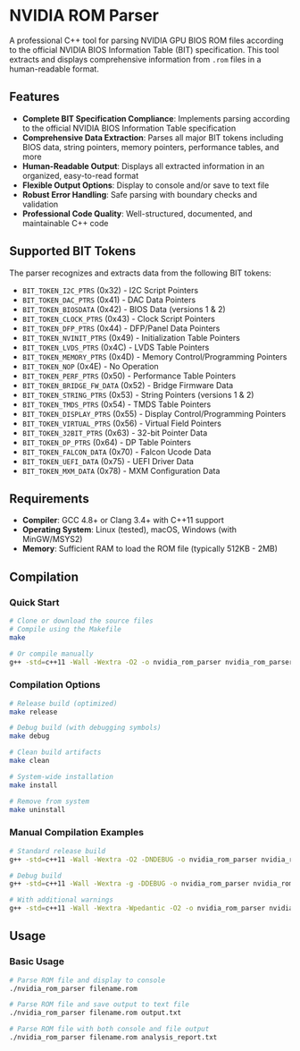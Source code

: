 # NVIDIA ROM Parser

A professional C++ tool for parsing NVIDIA GPU BIOS ROM files according to the official NVIDIA BIOS Information Table (BIT) specification. This tool extracts and displays comprehensive information from `.rom` files in a human-readable format.

## Features

- **Complete BIT Specification Compliance**: Implements parsing according to the official NVIDIA BIOS Information Table specification
- **Comprehensive Data Extraction**: Parses all major BIT tokens including BIOS data, string pointers, memory pointers, performance tables, and more
- **Human-Readable Output**: Displays all extracted information in an organized, easy-to-read format
- **Flexible Output Options**: Display to console and/or save to text file
- **Robust Error Handling**: Safe parsing with boundary checks and validation
- **Professional Code Quality**: Well-structured, documented, and maintainable C++ code

## Supported BIT Tokens

The parser recognizes and extracts data from the following BIT tokens:

- `BIT_TOKEN_I2C_PTRS` (0x32) - I2C Script Pointers
- `BIT_TOKEN_DAC_PTRS` (0x41) - DAC Data Pointers
- `BIT_TOKEN_BIOSDATA` (0x42) - BIOS Data (versions 1 & 2)
- `BIT_TOKEN_CLOCK_PTRS` (0x43) - Clock Script Pointers
- `BIT_TOKEN_DFP_PTRS` (0x44) - DFP/Panel Data Pointers
- `BIT_TOKEN_NVINIT_PTRS` (0x49) - Initialization Table Pointers
- `BIT_TOKEN_LVDS_PTRS` (0x4C) - LVDS Table Pointers
- `BIT_TOKEN_MEMORY_PTRS` (0x4D) - Memory Control/Programming Pointers
- `BIT_TOKEN_NOP` (0x4E) - No Operation
- `BIT_TOKEN_PERF_PTRS` (0x50) - Performance Table Pointers
- `BIT_TOKEN_BRIDGE_FW_DATA` (0x52) - Bridge Firmware Data
- `BIT_TOKEN_STRING_PTRS` (0x53) - String Pointers (versions 1 & 2)
- `BIT_TOKEN_TMDS_PTRS` (0x54) - TMDS Table Pointers
- `BIT_TOKEN_DISPLAY_PTRS` (0x55) - Display Control/Programming Pointers
- `BIT_TOKEN_VIRTUAL_PTRS` (0x56) - Virtual Field Pointers
- `BIT_TOKEN_32BIT_PTRS` (0x63) - 32-bit Pointer Data
- `BIT_TOKEN_DP_PTRS` (0x64) - DP Table Pointers
- `BIT_TOKEN_FALCON_DATA` (0x70) - Falcon Ucode Data
- `BIT_TOKEN_UEFI_DATA` (0x75) - UEFI Driver Data
- `BIT_TOKEN_MXM_DATA` (0x78) - MXM Configuration Data

## Requirements

- **Compiler**: GCC 4.8+ or Clang 3.4+ with C++11 support
- **Operating System**: Linux (tested), macOS, Windows (with MinGW/MSYS2)
- **Memory**: Sufficient RAM to load the ROM file (typically 512KB - 2MB)

## Compilation

### Quick Start

```bash
# Clone or download the source files
# Compile using the Makefile
make

# Or compile manually
g++ -std=c++11 -Wall -Wextra -O2 -o nvidia_rom_parser nvidia_rom_parser.cpp
```

### Compilation Options

```bash
# Release build (optimized)
make release

# Debug build (with debugging symbols)
make debug

# Clean build artifacts
make clean

# System-wide installation
make install

# Remove from system
make uninstall
```

### Manual Compilation Examples

```bash
# Standard release build
g++ -std=c++11 -Wall -Wextra -O2 -DNDEBUG -o nvidia_rom_parser nvidia_rom_parser.cpp

# Debug build
g++ -std=c++11 -Wall -Wextra -g -DDEBUG -o nvidia_rom_parser nvidia_rom_parser.cpp

# With additional warnings
g++ -std=c++11 -Wall -Wextra -Wpedantic -O2 -o nvidia_rom_parser nvidia_rom_parser.cpp
```

## Usage

### Basic Usage

```bash
# Parse ROM file and display to console
./nvidia_rom_parser filename.rom

# Parse ROM file and save output to text file
./nvidia_rom_parser filename.rom output.txt

# Parse ROM file with both console and file output
./nvidia_rom_parser filename.rom analysis_report.txt
